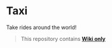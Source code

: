 # Taxi
Take rides around the world!
> This repository contains [**Wiki only**](https://github.com/reflexLabs/Taxi/wiki)
